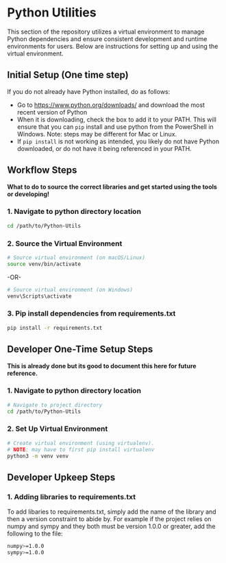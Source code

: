 # Python Utilities

This section of the repository utilizes a virtual environment to manage Python dependencies and ensure consistent development and runtime environments for users. Below are instructions for setting up and using the virtual environment.

## Initial Setup (One time step)
If you do not already have Python installed, do as follows:
- Go to https://www.python.org/downloads/ and download the most recent version of Python
- When it is downloading, check the box to add it to your PATH. This will ensure that you can `pip` install and use python from the PowerShell in Windows. Note: steps may be different for Mac or Linux.
- If `pip install` is not working as intended, you likely do not have Python downloaded, or do not have it being referenced in your PATH.
  
## Workflow Steps
<b>What to do to source the correct libraries and get started using the tools or developing!</b>

### 1. Navigate to python directory location
```bash
cd /path/to/Python-Utils
```

### 2. Source the Virtual Environment
```bash
# Source virtual environment (on macOS/Linux)
source venv/bin/activate
```
-OR-
```bash
# Source virtual environment (on Windows)
venv\Scripts\activate
```

### 3. Pip install dependencies from requirements.txt
```bash
pip install -r requirements.txt
```

## Developer One-Time Setup Steps 
<b>This is already done but its good to document this here for future reference.</b>


### 1. Navigate to python directory location
```bash
# Navigate to project directory
cd /path/to/Python-Utils
```

### 2. Set Up Virtual Environment
```bash
# Create virtual environment (using virtualenv).
# NOTE: may have to first pip install virtualenv
python3 -m venv venv
```

## Developer Upkeep Steps
### 1. Adding libraries to requirements.txt
To add libaries to requirements.txt, simply add the name of the library and then a version constraint to abide by. For example if the project relies on numpy and sympy and they both must be version 1.0.0 or greater, add the following to the file:
```bash
numpy>=1.0.0
sympy>=1.0.0
```
